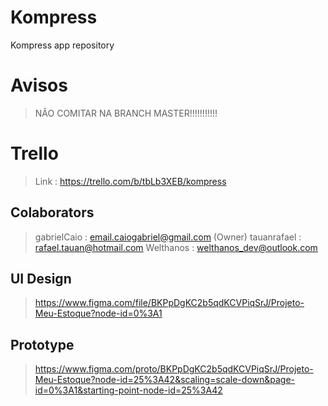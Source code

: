 # Kompress
Kompress app repository

# Avisos
> NÂO COMITAR NA BRANCH MASTER!!!!!!!!!!!

# Trello
> Link : https://trello.com/b/tbLb3XEB/kompress

## Colaborators
> gabrielCaio : email.caiogabriel@gmail.com (Owner)
> tauanrafael : rafael.tauan@hotmail.com
> Welthanos : welthanos_dev@outlook.com

## UI Design
> https://www.figma.com/file/BKPpDgKC2b5qdKCVPiqSrJ/Projeto-Meu-Estoque?node-id=0%3A1

## Prototype
> https://www.figma.com/proto/BKPpDgKC2b5qdKCVPiqSrJ/Projeto-Meu-Estoque?node-id=25%3A42&scaling=scale-down&page-id=0%3A1&starting-point-node-id=25%3A42